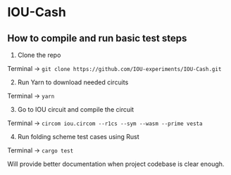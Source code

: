 # IOU-Cash

## How to compile and run basic test steps
1. Clone the repo

Terminal -> `git clone https://github.com/IOU-experiments/IOU-Cash.git`

2. Run Yarn to download needed circuits

Terminal -> `yarn`

3. Go to IOU circuit and compile the circuit

Terminal -> `circom iou.circom --r1cs --sym --wasm --prime vesta`

4. Run folding scheme test cases using Rust

Terminal -> `cargo test`

Will provide better documentation when project codebase is clear enough.
